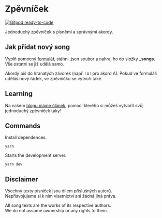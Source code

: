 # Zpěvníček
[![Gitpod ready-to-code](https://img.shields.io/badge/Gitpod-ready--to--code-blue?logo=gitpod)](https://gitpod.io/#https://github.com/MicrosoftSTC/zpevnicek)

Jednoduchý zpěvníček s písněmi a správnými akordy.

## Jak přidat nový song

Vyplň pomocný [formulář](https://zpevnicek.studentstc.cz/form), stáhni .json soubor a nahraj ho do složky **_songs**. Vše ostatní se již udělá samo.

Akordy piš do hranatých závorek (např. `[A]` pro akord A). Pokud ve formuláři uděláš nový řádek, ve zpěvníčku se vytvoří také.

## Learning

Na našem [blogu máme článek](https://studuj.digital/2019/12/20/jak-pomoci-azure-vyrobit-jednoduchy-zpevnik-nejen-na-hudebni-vychovu/), pomocí kterého si můžeš vytvořit svůj jednoduchý zpěvníček taky!

## Commands

Install dependences.
```
yarn
```

Starts the development server.
```
yarn dev
```

## Disclaimer

Všechny texty písniček jsou dílem příslušných autorů.  
Nepřisvojujeme si k nim vlastnictví ani žádná jiná práva.

All song texts are the works of its respective authors.  
We do not assume ownership or any rights to them.
